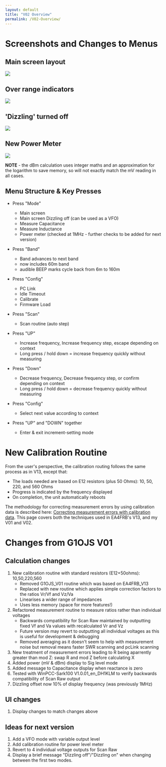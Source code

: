 ```yaml
---
layout: default
title: "V02 Overview"
permalink: /V02-Overview/
---
```

# Screenshots and Changes to Menus 
## Main screen layout
![](https://g1ojs.github.io/G1OJS-MR300-SARK100-Firmware/assets/img/2025-01-20%20V02%20Main%20screen%2050%20Ohms.png)

## Over range indicators
![](https://g1ojs.github.io/G1OJS-MR300-SARK100-Firmware/assets/img/2025-01-20%20V02%20Overrange.png)

## 'Dizzling' turned off
![](https://g1ojs.github.io/G1OJS-MR300-SARK100-Firmware/assets/img/2025-01-20%20V02%20Dizzling%20off.png)

## New Power Meter
![](https://g1ojs.github.io/G1OJS-MR300-SARK100-Firmware/assets/img/2025-01-20%20V02%20Power%20Meter.png)

**NOTE** - the dBm calculation uses integer maths and an approximation for the logarithm to save memory, so will not exactly match the mV reading in all cases.

## Menu Structure & Key Presses
- Press "Mode"
    - Main screen
    - Main screen Dizzling off (can be used as a VFO)
    - Measure Capacitance
    - Measure Inductance
    - Power meter (checked at 1MHz - further checks to be added for next version)
- Press "Band"
    - Band advances to next band
    - now includes 60m band
    - audible BEEP marks cycle back from 6m to 160m
- Press "Config"
    - PC Link
    - Idle Timeout
    - Calibrate
    - Firmware Load
- Press "Scan"
    - Scan routine (auto step)

- Press "UP"
    - Increase frequency, Increase frequency step, escape depending on context
    - Long press / hold down = increase frequency quickly without measuring
- Press "Down"
    - Decrease frequency, Decrease frequency step, or confirm depending on context
    - Long press / hold down = decrease frequency quickly without measuring
- Press "Config"
    - Select next value according to context
- Press "UP" and "DOWN" together
    - Enter & exit increment-setting mode

# New Calibration Routine
From the user's perspective, the calibration routing follows the same process as in V13, except that:
- The loads needed are based on E12 resistors (plus 50 Ohms): 10, 50, 220, and 560 Ohms
- Progress is indicated by the frequency displayed
- On completion, the unit automatically reboots

The methodology for correcting measurement errors by using calibration data is described here: [Correcting measurement errors with calibration data](https://g1ojs.github.io/G1OJS-MR300-SARK100-Firmware/CorrectingMeasurementErrors/). This page covers both the techniques used in EA4FRB's V13, and my V01 and V02.

# Changes from G1OJS V01

## Calculation changes
 1. New calibration routine with standard resistors (E12+50ohms): 10,50,220,560
	- Removed G1OJS_V01 routine which was based on EA4FRB_V13
	- Replaced with new routine which applies simple correction factors to the ratios Vr/Vf and Vz/Va
	- Linearises a wider range of impedances
	- Uses less memory (space for more features!)
 2. Refactored measurement routine to measure ratios rather than individual voltages
	- Backwards compatibility for Scan Raw maintained by outputting fixed Vf and Va values with recalculated Vr and Vz
	- Future version may revert to outputting all individual voltages as this is useful for development & debugging
	- Removed averaging as it doesn't seem to help with measurement noise but removal means faster SWR scanning and pcLink scanning
 3. New treatment of measurement errors leading to R being aparrently greater than mod Z:  swap R and mod Z before calculating X
 4. Added power (mV & dBm) display to Sig level mode
 5. Added message to Capacitance display when reactance is zero
 6. Tested with WinPCC-Sark100 V1.0.01_en_DH1KLM to verify backwards compatibility of Scan Raw output
 7. Dizzling offset now 10% of display frequency (was previously 1MHz)

## UI changes
1. Display changes to match changes above

## Ideas for next version
1. Add a VFO mode with variable output level
2. Add calibration routine for power level meter
3. Revert to 4 individual voltage outputs for Scan Raw
4. Display a brief message "Dizzling off"/"Dizzling on" when changing between the first two modes.







